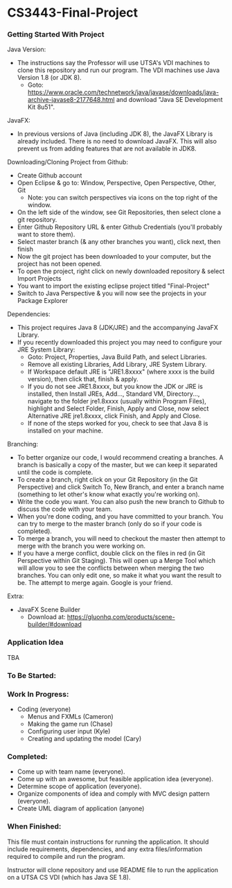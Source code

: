 # CS3443-Final-Project

### Getting Started With Project
Java Version:
  - The instructions say the Professor will use UTSA's VDI machines to clone this repository and run our program. The VDI machines use Java Version 1.8 (or JDK 8).
    - Goto: https://www.oracle.com/technetwork/java/javase/downloads/java-archive-javase8-2177648.html and download "Java SE Development Kit 8u51".

JavaFX:
  - In previous versions of Java (including JDK 8), the JavaFX Library is already included. There is no need to download JavaFX. This will also prevent us from adding features that are not available in JDK8.

Downloading/Cloning Project from Github:
  - Create Github account
  - Open Eclipse & go to: Window, Perspective, Open Perspective, Other, Git
	- Note: you can switch perspectives via icons on the top right of the window.
  - On the left side of the window, see Git Repositories, then select clone a git repository.
  - Enter Github Repository URL & enter Github Credentials (you'll probably want to store them).
  - Select master branch (& any other branches you want), click next, then finish
  - Now the git project has been downloaded to your computer, but the project has not been opened.
  - To open the project, right click on newly downloaded repository & select Import Projects
  - You want to import the existing eclipse project titled "Final-Project"
  - Switch to Java Perspective & you will now see the projects in your Package Explorer

Dependencies:
  - This project requires Java 8 (JDK/JRE) and the accompanying JavaFX Library.
  - If you recently downloaded this project you may need to configure your JRE System Library:
    - Goto: Project, Properties, Java Build Path, and select Libraries.
	- Remove all existing Libraries, Add Library, JRE System Library.
	- If Workspace default JRE is "JRE1.8xxxx" (where xxxx is the build version), then click that, finish & apply.
	- If you do not see JRE1.8xxxx, but you know the JDK or JRE is installed, then Install JREs, Add..., Standard VM, Directory..., navigate to the folder jre1.8xxxx (usually within Program Files), highlight and Select Folder, Finish, Apply and Close, now select Alternative JRE jre1.8xxxx, click Finish, and Apply and Close.
	- If none of the steps worked for you, check to see that Java 8 is installed on your machine.

Branching:
  - To better organize our code, I would recommend creating a branches. A branch is basically a copy of the master, but we can keep it separated until the code is complete.
  - To create a branch, right click on your Git Repository (in the Git Perspective) and click Switch To, New Branch, and enter a branch name (something to let other's know what exactly you're working on).
  - Write the code you want. You can also push the new branch to Github to discuss the code with your team.
  - When you're done coding, and you have committed to your branch. You can try to merge to the master branch (only do so if your code is completed).
  - To merge a branch, you will need to checkout the master then attempt to merge with the branch you were working on.
  - If you have a merge conflict, double click on the files in red (in Git Perspective within Git Staging). This will open up a Merge Tool which will allow you to see the conflicts between when merging the two branches. You can only edit one, so make it what you want the result to be. The attempt to merge again. Google is your friend.

Extra:
  - JavaFX Scene Builder
    - Download at: https://gluonhq.com/products/scene-builder/#download



### Application Idea
TBA

### To Be Started:
### Work In Progress:
 - Coding (everyone)
 	- Menus and FXMLs (Cameron)
	- Making the game run (Chase)
	- Configuring user input (Kyle)
	- Creating and updating the model (Cary)

### Completed:
 - Come up with team name (everyone).
 - Come up with an awesome, but feasible application idea (everyone).
 - Determine scope of application (everyone).
 - Organize components of idea and comply with MVC design pattern (everyone).
 - Create UML diagram of application (anyone)


### When Finished:
This file must contain instructions for running the application.
It should include requirements, dependencies, and any extra files/information
required to compile and run the program.

Instructor will clone repository and use README file to run the application on a UTSA CS VDI (which has Java SE 1.8).
